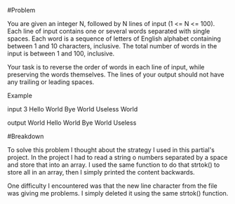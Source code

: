 #Problem

You are given an integer N, followed by N lines of input (1 <= N <= 100). Each line of input contains one or several words separated with single spaces. Each word is a sequence of letters of English alphabet containing between 1 and 10 characters, inclusive. The total number of words in the input is between 1 and 100, inclusive.

Your task is to reverse the order of words in each line of input, while preserving the words themselves. The lines of your output should not have any trailing or leading spaces.

Example

input
3
Hello World
Bye World
Useless World

output
World Hello
World Bye
World Useless

#Breakdown

To solve this problem I thought about the strategy I used in this partial's project. In the project I had to read a string o numbers separated by a space and store that into an array. I used the same function to do that strtok() to store all in an array, then I simply printed the content backwards.

One difficulty I encountered was that the new line character from the file was giving me problems. I simply deleted it using the same strtok() function.
